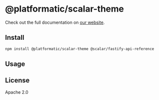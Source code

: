 # @platformatic/scalar-theme

Check out the full documentation on [our website](https://docs.platformatic.dev/docs/packages/sql-openapi/overview).

## Install

```sh
npm install @platformatic/scalar-theme @scalar/fastify-api-reference
```

## Usage


## License

Apache 2.0